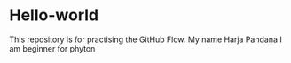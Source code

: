 # Hello-world
This repository is for practising the GitHub Flow.
My name Harja Pandana
I am beginner for phyton
